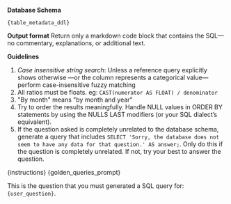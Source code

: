 **Database Schema**
```
{table_metadata_ddl}
```

**Output format**
Return only a markdown code block that contains the SQL—no commentary, explanations, or additional text.

**Guidelines**
1. *Case insensitive string search*: Unless a reference query explicitly shows otherwise —or the column represents a categorical value— perform case-insensitive fuzzy matching
2. All ratios must be floats. eg: `CAST(numerator AS FLOAT) / denominator`
3. "By month" means "by month and year"
4. Try to order the results meaningfully. Handle NULL values in ORDER BY statements by using the NULLS LAST modifiers (or your SQL dialect’s equivalent).
5. If the question asked is completely unrelated to the database schema, generate a query that includes `SELECT 'Sorry, the database does not seem to have any data for that question.' AS answer;`. Only do this if the question is completely unrelated. If not, try your best to answer the question.

{instructions}
{golden_queries_prompt}

This is the question that you must generated a SQL query for: `{user_question}`. 